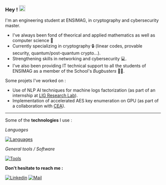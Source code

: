 ### Hey ! <img src="https://raw.githubusercontent.com/Tarikul-Islam-Anik/Animated-Fluent-Emojis/master/Emojis/Smilies/Alien.png" alt="Alien" width="20" height="20" />

I'm an engineering student at ENSIMAG, in cryptography and cybersecurity master.

- I've always been fond of theorical and applied mathematics as well as computer science 🧮
- Currently specializing in cryptography 🔒 (linear codes, provable security, quantum/post-quantum crypto...).
- Strengthening skills in networking and cybersecurity 💻.
- I've also been providing IT technical support to all the students of ENSIMAG as a member of the School's *Bugbusters* 🧑‍💻.

Some projets I've worked on :
  - Use of NLP AI techniques for machine logs factorization (as part of an internship at [LIG Research Lab](https://en.wikipedia.org/wiki/Laboratoire_d%27Informatique_de_Grenoble)).
  - Implementation of accelerated AES key enumeration on GPU (as part of a collaboration with [CEA](https://en.wikipedia.org/wiki/French_Alternative_Energies_and_Atomic_Energy_Commission)).

---

Some of the **technologies** I use :

*Languages*

[![Languages](https://skillicons.dev/icons?i=python,c,rust,ocaml,java,html)](https://skillicons.dev)

*General tools / Software*

[![Tools](https://skillicons.dev/icons?i=neovim,linux,git,docker)](https://skillicons.dev)

**Don't hesitate to reach me :**

[![Linkedin](https://img.shields.io/badge/My%20LinkedIn-0077B5?style=for-the-badge&logo=linkedin&logoColor=white)](https://www.linkedin.com/in/antoine-moran/)
[![Mail](https://img.shields.io/badge/Email%20Me-D14836?style=for-the-badge&logo=gmail&logoColor=white)](mailto:antoine.moran@grenoble-inp.org)
